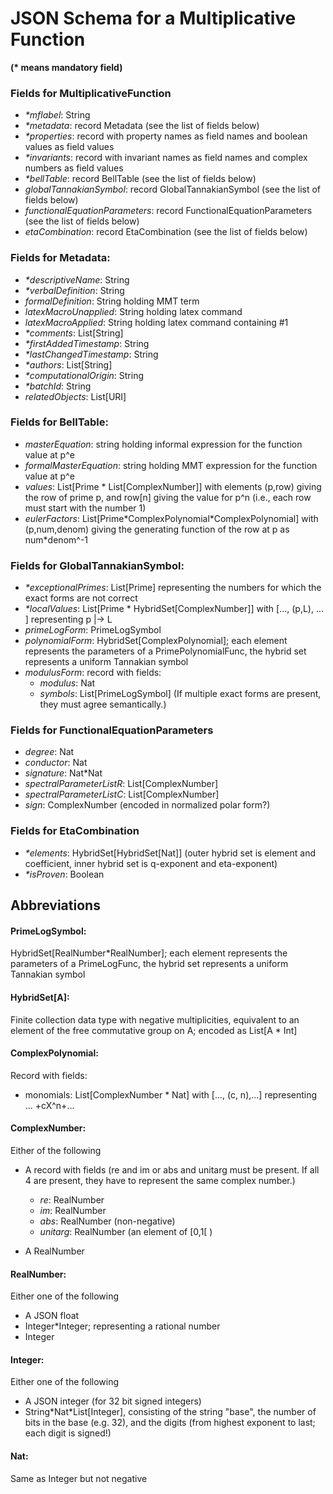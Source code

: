 
# JSON Schema for a Multiplicative Function

**(\* means mandatory field)**

### Fields for MultiplicativeFunction
- _\*mflabel_: String
- _\*metadata_: record Metadata (see the list of fields below)
- _\*properties_: record with property names as field names and boolean values as field values
- _\*invariants_: record with invariant names as field names and complex numbers as field values
- _\*bellTable_: record BellTable  (see the list of fields below)
- _globalTannakianSymbol_: record GlobalTannakianSymbol (see the list of fields below)
- _functionalEquationParameters_: record FunctionalEquationParameters (see the list of fields below)
- _etaCombination_: record EtaCombination (see the list of fields below)
 
### Fields for Metadata:
- _\*descriptiveName_: String
- _\*verbalDefinition_: String
- _formalDefinition_: String holding MMT term
- _latexMacroUnapplied_: String holding latex command 
- _latexMacroApplied_: String holding latex command containing #1
- _\*comments_: List[String]
- _\*firstAddedTimestamp_: String
- _\*lastChangedTimestamp_: String
- _\*authors_: List[String]
- _\*computationalOrigin_: String
- _\*batchId_: String
- _relatedObjects_: List[URI]
 
### Fields for BellTable:
- _masterEquation_: string holding informal expression for the function value at p^e
- _formalMasterEquation_: string holding MMT expression for the function value at p^e
- _values_: List[Prime \* List[ComplexNumber]]  with elements (p,row) giving the row of prime p, and row[n] giving the value for p^n (i.e., each row must start with the number 1)
- _eulerFactors_: List[Prime\*ComplexPolynomial\*ComplexPolynomial] with (p,num,denom) giving the generating function of the row at p as num\*denom^-1

### Fields for GlobalTannakianSymbol:
- _\*exceptionalPrimes_: List[Prime] representing the numbers for which the exact forms are not correct
- _\*localValues_: List[Prime \* HybridSet[ComplexNumber]] with [..., (p,L), ... ] representing p |-> L 
- _primeLogForm_: PrimeLogSymbol
- _polynomialForm_: HybridSet[ComplexPolynomial]; each element represents the parameters of a PrimePolynomialFunc, the hybrid set represents a uniform Tannakian symbol
- _modulusForm_: record with fields:
    - _modulus_: Nat
    - _symbols_: List[PrimeLogSymbol]
(If multiple exact forms are present, they must agree semantically.)

### Fields for FunctionalEquationParameters
- _degree_: Nat
- _conductor_: Nat
- _signature_: Nat\*Nat
- _spectralParameterListR_: List[ComplexNumber]
- _spectralParameterListC_: List[ComplexNumber]
- _sign_: ComplexNumber (encoded in normalized polar form?)

### Fields for EtaCombination
- _\*elements_: HybridSet[HybridSet[Nat]] (outer hybrid set is element and coefficient, inner hybrid set is q-exponent and eta-exponent)
- _\*isProven_: Boolean

## Abbreviations

#### PrimeLogSymbol:
HybridSet[RealNumber\*RealNumber]; each element represents the parameters of a PrimeLogFunc, the hybrid set represents a uniform Tannakian symbol

#### HybridSet[A]:
Finite collection data type with negative multiplicities, equivalent to an element of the free commutative group on A; encoded as List[A \* Int]

#### ComplexPolynomial: 
Record with fields:
- monomials: List[ComplexNumber \* Nat] with [..., (c, n),...] representing ... +cX^n+...

#### ComplexNumber:
Either of the following
- A record with fields (re and im or abs and unitarg must be present. If all 4 are present, they have to represent the same complex number.)
    - _re_: RealNumber
    - _im_: RealNumber
    - _abs_: RealNumber (non-negative)
    - _unitarg_: RealNumber (an element of [0,1[ )

- A RealNumber

#### RealNumber: 
Either one of the following
- A JSON float
- Integer\*Integer; representing a rational number
- Integer

#### Integer: 
Either one of the following
- A JSON integer (for 32 bit signed integers)
- String\*Nat\*List[Integer], consisting of the string "base", the number of bits in the base (e.g. 32), and the digits (from highest exponent to last; each digit is signed!)

#### Nat: 
Same as Integer but not negative

